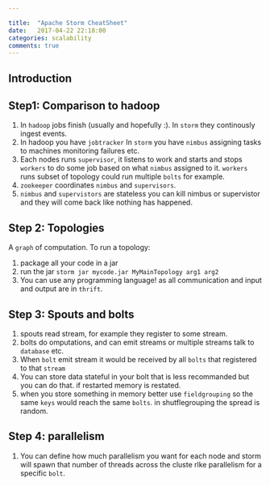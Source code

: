 ```yaml
---

title:  "Apache Storm CheatSheet"
date:   2017-04-22 22:18:00
categories: scalability
comments: true
---
```

## Introduction

## Step1: Comparison to hadoop

1. In `hadoop` jobs finish (usually and hopefully :).  In `storm` they continously ingest events.
1. In hadoop you have `jobtracker` In `storm` you have `nimbus` assigning tasks to machines monitoring failures etc.
1. Each nodes runs `supervisor`, it listens to work and starts and stops `workers` to do some job based on what `nimbus` assigned to it.  `workers` runs subset of topology could run multiple `bolts` for example.
1. `zookeeper` coordinates `nimbus` and `supervisors`.
1. `nimbus` and `supervistors` are stateless you can kill nimbus or supervistor and they will come back like nothing has happened.

## Step 2: Topologies

A `graph` of computation.  To run a topology:

1. package all your code in a jar
1. run the jar `storm jar mycode.jar MyMainTopology arg1 arg2`
1. You can use any programming language! as all communication and input and output are in `thrift`.

## Step 3: Spouts and bolts

1. spouts read stream, for example they register to some stream.
1. bolts do omputations, and can emit streams or multiple streams talk to `database` etc.
1. When `bolt` emit stream it would be received by all `bolts` that registered to that `stream`
1. You can store data stateful in your bolt that is less recommanded but you can do that. if restarted memory is restated.
1. when you store something in memory better use `fieldgrouping` so the same `keys` would reach the same `bolts`.  in shutflegrouping the spread is random.

## Step 4: parallelism

1. You can define how much parallelism you want for each node and storm will spawn that number of threads across the cluste rlke parallelism for a specific `bolt`.


